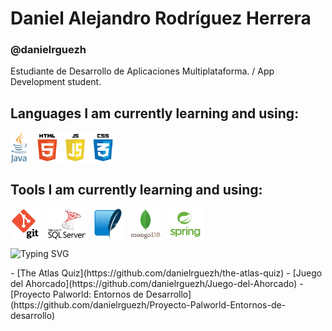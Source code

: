 # Daniel Alejandro Rodríguez Herrera
### @danielrguezh
Estudiante de Desarrollo de Aplicaciones Multiplataforma. / App Development student.

## Languages I am currently learning and using:
<div style="display: flex; gap: 10px; align-items: center;">
  <img src="img/java-logo.png" height="50" />
  <img src="img/html-js-css.png" height="50" />
</div>

## Tools I am currently learning and using:
<div style="display: flex; gap: 10px; align-items: center;">
  <img src="img/git-logo.png" height="50" />
  <img src="img/sql-server-logo.png" height="50" />
  <img src="img/sqlite-logo.png" height="50" />
  <img src="img/mongodb-logo.png" height="50" />
  <img src="img/spring-logo.png" height="50" />
</div>

<p>
  <img src="https://readme-typing-svg.demolab.com?font=Fira+Code&weight=600&size=22&pause=1000&color=AB2A3E&center=true&vCenter=true&multiline=true&width=600&height=60&lines=Check+my+projects!" alt="Typing SVG" />
</p>
- [The Atlas Quiz](https://github.com/danielrguezh/the-atlas-quiz)
- [Juego del Ahorcado](https://github.com/danielrguezh/Juego-del-Ahorcado)
- [Proyecto Palworld: Entornos de Desarrollo](https://github.com/danielrguezh/Proyecto-Palworld-Entornos-de-desarrollo)
